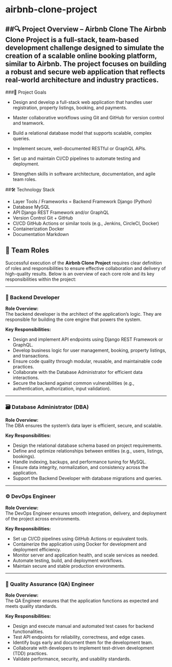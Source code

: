 # airbnb-clone-project

##🔍 Project Overview – Airbnb Clone
The Airbnb Clone Project is a full-stack, team-based development challenge designed to simulate the creation of a scalable online booking platform, similar to Airbnb. The project focuses on building a robust and secure web application that reflects real-world architecture and industry practices.
---

###🎯 Project Goals

- Design and develop a full-stack web application that handles user registration, property listings, booking, and payments.

- Master collaborative workflows using Git and GitHub for version control and teamwork.

- Build a relational database model that supports scalable, complex queries.

- Implement secure, well-documented RESTful or GraphQL APIs.

- Set up and maintain CI/CD pipelines to automate testing and deployment.

- Strengthen skills in software architecture, documentation, and agile team roles.
  

##🛠️ Technology Stack

- Layer	Tools / Frameworks
= Backend Framework	Django (Python)
- Database	MySQL
- API	Django REST Framework and/or GraphQL
- Version Control	Git + GitHub
- CI/CD	GitHub Actions or similar tools (e.g., Jenkins, CircleCI, Docker)
- Containerization	Docker 
- Documentation	Markdown 


## 👥 Team Roles

Successful execution of the **Airbnb Clone Project** requires clear definition of roles and responsibilities to ensure effective collaboration and delivery of high-quality results. Below is an overview of each core role and its key responsibilities within the project:

---

### 🔧 Backend Developer

**Role Overview:**  
The backend developer is the architect of the application’s logic. They are responsible for building the core engine that powers the system.

**Key Responsibilities:**
- Design and implement API endpoints using Django REST Framework or GraphQL.
- Develop business logic for user management, booking, property listings, and transactions.
- Ensure code quality through modular, reusable, and maintainable code practices.
- Collaborate with the Database Administrator for efficient data interactions.
- Secure the backend against common vulnerabilities (e.g., authentication, authorization, input validation).

---

### 🗃️ Database Administrator (DBA)

**Role Overview:**  
The DBA ensures the system’s data layer is efficient, secure, and scalable.

**Key Responsibilities:**
- Design the relational database schema based on project requirements.
- Define and optimize relationships between entities (e.g., users, listings, bookings).
- Handle indexing, backups, and performance tuning for MySQL.
- Ensure data integrity, normalization, and consistency across the application.
- Support the Backend Developer with database migrations and queries.

---

### ⚙️ DevOps Engineer

**Role Overview:**  
The DevOps Engineer ensures smooth integration, delivery, and deployment of the project across environments.

**Key Responsibilities:**
- Set up CI/CD pipelines using GitHub Actions or equivalent tools.
- Containerize the application using Docker for development and deployment efficiency.
- Monitor server and application health, and scale services as needed.
- Automate testing, build, and deployment workflows.
- Maintain secure and stable production environments.

---

### 🧪 Quality Assurance (QA) Engineer

**Role Overview:**  
The QA Engineer ensures that the application functions as expected and meets quality standards.

**Key Responsibilities:**
- Design and execute manual and automated test cases for backend functionalities.
- Test API endpoints for reliability, correctness, and edge cases.
- Identify bugs early and document them for the development team.
- Collaborate with developers to implement test-driven development (TDD) practices.
- Validate performance, security, and usability standards.


